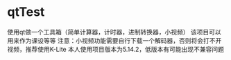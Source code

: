# qtTest
使用qt做一个工具箱（简单计算器，计时器，进制转换器，小视频）
该项目可以用来作为课设等等
注意：小视频功能需要自行下载一个解码器，否则将会打不开视频，推荐使用K-Lite
本人使用项目版本为5.14.2，低版本有可能出现不兼容问题

